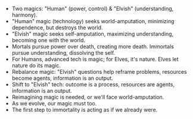 - Two magics: "Human" (power, control) & "Elvish" (understanding, harmony).
- "Human" magic (technology) seeks world-amputation, minimizing dependence, but destroys the world.
- "Elvish" magic seeks self-amputation, maximizing understanding, becoming one with the world.
- Mortals pursue power over death, creating more death. Immortals pursue understanding, dissolving the self.
- For Humans, advanced tech is magic; for Elves, it's nature. Elves let nature do its magic.
- Rebalance magic: "Elvish" questions help reframe problems, resources become agents, information is an output.
- Shift to "Elvish" tech: outcome is a process, resources are agents, information is an output.
- Reimagining magic is needed, or we'll face world-amputation.
- As we evolve, our magic must too.
- The first step to immortality is acting as if we already were.
